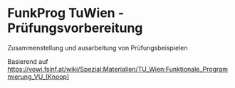 # FunkProg TuWien - Prüfungsvorbereitung

Zusammenstellung und ausarbeitung von Prüfungsbeispielen

Basierend auf https://vowi.fsinf.at/wiki/Spezial:Materialien/TU_Wien:Funktionale_Programmierung_VU_(Knoop)
